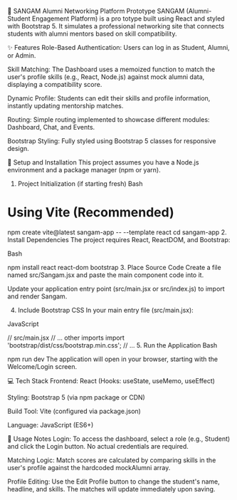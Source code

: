 
🤝 SANGAM Alumni Networking Platform Prototype
SANGAM (Alumni-Student Engagement Platform) is a pro
totype built using React and styled with Bootstrap 5. It simulates a professional networking site that connects students with alumni mentors based on skill compatibility.

✨ Features
Role-Based Authentication: Users can log in as Student, Alumni, or Admin.

Skill Matching: The Dashboard uses a memoized function to match the user's profile skills (e.g., React, Node.js) against mock alumni data, displaying a compatibility score.

Dynamic Profile: Students can edit their skills and profile information, instantly updating mentorship matches.

Routing: Simple routing implemented to showcase different modules: Dashboard, Chat, and Events.

Bootstrap Styling: Fully styled using Bootstrap 5 classes for responsive design.

🚀 Setup and Installation
This project assumes you have a Node.js environment and a package manager (npm or yarn).

1. Project Initialization (if starting fresh)
Bash

# Using Vite (Recommended)
npm create vite@latest sangam-app -- --template react
cd sangam-app
2. Install Dependencies
The project requires React, ReactDOM, and Bootstrap:

Bash

npm install react react-dom bootstrap
3. Place Source Code
Create a file named src/Sangam.jsx and paste the main component code into it.

Update your application entry point (src/main.jsx or src/index.js) to import and render Sangam.

4. Include Bootstrap CSS
In your main entry file (src/main.jsx):

JavaScript

// src/main.jsx
// ... other imports
import 'bootstrap/dist/css/bootstrap.min.css'; 
// ...
5. Run the Application
Bash

npm run dev
The application will open in your browser, starting with the Welcome/Login screen.

💻 Tech Stack
Frontend: React (Hooks: useState, useMemo, useEffect)

Styling: Bootstrap 5 (via npm package or CDN)

Build Tool: Vite (configured via package.json)

Language: JavaScript (ES6+)

📝 Usage Notes
Login: To access the dashboard, select a role (e.g., Student) and click the Login button. No actual credentials are required.

Matching Logic: Match scores are calculated by comparing skills in the user's profile against the hardcoded mockAlumni array.

Profile Editing: Use the Edit Profile button to change the student's name, headline, and skills. The matches will update immediately upon saving.
